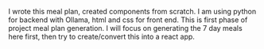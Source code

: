 I wrote this meal plan, created components from scratch. I am using python for backend with Ollama, html and css for front end. 
This is first phase of project meal plan generation. I will focus on generating the 7 day meals here first, then try to create/convert this into a react app. 
